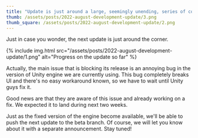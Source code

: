 ```yaml
---
title: "Update is just around a large, seemingly unending, series of corners."
thumb: /assets/posts/2022-august-development-update/3.png
thumb_square: /assets/posts/2022-august-development-update/2.png
---
```


Just in case you wonder, the next update is just around the corner. 

{% include img.html src="/assets/posts/2022-august-development-update/1.png" alt="Progress on the update so far" %}

Actually, the main issue that is blocking its release is an annoying bug in the version of Unity engine we are currently using. This bug completely breaks UI and there's no easy workaround known, so we have to wait until Unity guys fix it. 

Good news are that they are aware of this issue and already working on a fix. We expected it to land during next two weeks.

Just as the fixed version of the engine become available, we'll be able to push the next update to the beta branch. Of course, we will let you know about it with a separate announcement. Stay tuned!
